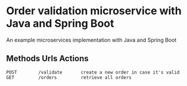 # Order validation microservice with Java and Spring Boot
An example microservices implementation with Java and Spring Boot

## Methods      Urls	        Actions
    POST        /validate       create a new order in case it's valid
    GET         /orders         retrieve all orders
